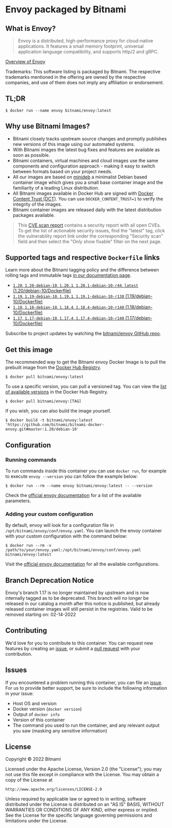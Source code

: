 # Envoy packaged by Bitnami

## What is Envoy?

> Envoy is a distributed, high-performance proxy for cloud-native applications. It features a small memory footprint, universal application language compatibility, and supports http/2 and gRPC.

[Overview of Envoy](https://www.envoyproxy.io/)

Trademarks: This software listing is packaged by Bitnami. The respective trademarks mentioned in the offering are owned by the respective companies, and use of them does not imply any affiliation or endorsement.

## TL;DR

```console
$ docker run --name envoy bitnami/envoy:latest
```

## Why use Bitnami Images?

* Bitnami closely tracks upstream source changes and promptly publishes new versions of this image using our automated systems.
* With Bitnami images the latest bug fixes and features are available as soon as possible.
* Bitnami containers, virtual machines and cloud images use the same components and configuration approach - making it easy to switch between formats based on your project needs.
* All our images are based on [minideb](https://github.com/bitnami/minideb) a minimalist Debian based container image which gives you a small base container image and the familiarity of a leading Linux distribution.
* All Bitnami images available in Docker Hub are signed with [Docker Content Trust (DCT)](https://docs.docker.com/engine/security/trust/content_trust/). You can use `DOCKER_CONTENT_TRUST=1` to verify the integrity of the images.
* Bitnami container images are released daily with the latest distribution packages available.


> This [CVE scan report](https://quay.io/repository/bitnami/envoy?tab=tags) contains a security report with all open CVEs. To get the list of actionable security issues, find the "latest" tag, click the vulnerability report link under the corresponding "Security scan" field and then select the "Only show fixable" filter on the next page.

## Supported tags and respective `Dockerfile` links

Learn more about the Bitnami tagging policy and the difference between rolling tags and immutable tags [in our documentation page](https://docs.bitnami.com/tutorials/understand-rolling-tags-containers/).


* [`1.20`, `1.20-debian-10`, `1.20.1`, `1.20.1-debian-10-r44`, `latest` (1.20/debian-10/Dockerfile)](https://github.com/bitnami/bitnami-docker-envoy/blob/1.20.1-debian-10-r44/1.20/debian-10/Dockerfile)
* [`1.19`, `1.19-debian-10`, `1.19.1`, `1.19.1-debian-10-r138` (1.19/debian-10/Dockerfile)](https://github.com/bitnami/bitnami-docker-envoy/blob/1.19.1-debian-10-r138/1.19/debian-10/Dockerfile)
* [`1.18`, `1.18-debian-10`, `1.18.4`, `1.18.4-debian-10-r140` (1.18/debian-10/Dockerfile)](https://github.com/bitnami/bitnami-docker-envoy/blob/1.18.4-debian-10-r140/1.18/debian-10/Dockerfile)
* [`1.17`, `1.17-debian-10`, `1.17.4`, `1.17.4-debian-10-r140` (1.17/debian-10/Dockerfile)](https://github.com/bitnami/bitnami-docker-envoy/blob/1.17.4-debian-10-r140/1.17/debian-10/Dockerfile)

Subscribe to project updates by watching the [bitnami/envoy GitHub repo](https://github.com/bitnami/bitnami-docker-envoy).

## Get this image

The recommended way to get the Bitnami envoy Docker Image is to pull the prebuilt image from the [Docker Hub Registry](https://hub.docker.com/r/bitnami/envoy).

```console
$ docker pull bitnami/envoy:latest
```

To use a specific version, you can pull a versioned tag. You can view the [list of available versions](https://hub.docker.com/r/bitnami/envoy/tags/) in the Docker Hub Registry.

```console
$ docker pull bitnami/envoy:[TAG]
```

If you wish, you can also build the image yourself.

```console
$ docker build -t bitnami/envoy:latest 'https://github.com/bitnami/bitnami-docker-envoy.git#master:1.20/debian-10'
```

## Configuration

### Running commands

To run commands inside this container you can use `docker run`, for example to execute `envoy --version` you can follow the example below:

```console
$ docker run --rm --name envoy bitnami/envoy:latest -- --version
```

Check the [official envoy documentation](https://www.envoyproxy.io/docs/envoy/latest/operations/cli) for a list of the available parameters.

### Adding your custom configuration

By default, envoy will look for a configuration file in `/opt/bitnami/envoy/conf/envoy.yaml`. You can launch the envoy container with your custom configuration with the command below:

```console
$ docker run --rm -v /path/to/your/envoy.yaml:/opt/bitnami/envoy/conf/envoy.yaml bitnami/envoy:latest
```

Visit the [official envoy documentation](https://www.envoyproxy.io/docs/envoy/latest/configuration/configuration) for all the available configurations.

## Branch Deprecation Notice

Envoy's branch 1.17 is no longer maintained by upstream and is now internally tagged as to be deprecated. This branch will no longer be released in our catalog a month after this notice is published, but already released container images will still persist in the registries. Valid to be removed starting on: 02-14-2022

## Contributing

We'd love for you to contribute to this container. You can request new features by creating an [issue](https://github.com/bitnami/bitnami-docker-envoy/issues), or submit a [pull request](https://github.com/bitnami/bitnami-docker-envoy/pulls) with your contribution.

## Issues

If you encountered a problem running this container, you can file an [issue](https://github.com/bitnami/bitnami-docker-envoy/issues/new). For us to provide better support, be sure to include the following information in your issue:

- Host OS and version
- Docker version (`docker version`)
- Output of `docker info`
- Version of this container
- The command you used to run the container, and any relevant output you saw (masking any sensitive information)

## License

Copyright &copy; 2022 Bitnami

Licensed under the Apache License, Version 2.0 (the "License");
you may not use this file except in compliance with the License.
You may obtain a copy of the License at

    http://www.apache.org/licenses/LICENSE-2.0

Unless required by applicable law or agreed to in writing, software
distributed under the License is distributed on an "AS IS" BASIS,
WITHOUT WARRANTIES OR CONDITIONS OF ANY KIND, either express or implied.
See the License for the specific language governing permissions and
limitations under the License.
